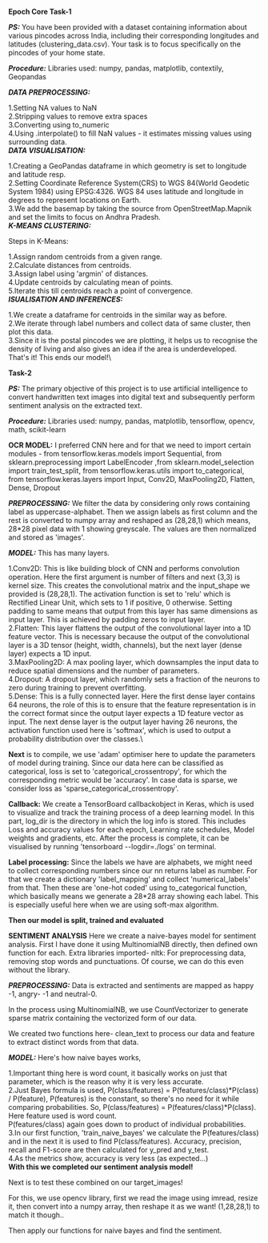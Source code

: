 ****Epoch Core Task-1****

***PS:***
You have been provided with a dataset containing information about various pincodes across India, including their corresponding longitudes and latitudes (clustering_data.csv). Your task is to focus specifically on the pincodes of your home state.

***Procedure:*** Libraries used: numpy, pandas, matplotlib, contextily, Geopandas

***DATA PREPROCESSING:***

1.Setting NA values to NaN\
2.Stripping values to remove extra spaces\
3.Converting using to_numeric\
4.Using .interpolate() to fill NaN values - it estimates missing values using surrounding data.\
***DATA VISUALISATION:***

1.Creating a GeoPandas dataframe in which geometry is set to longitude and latitude resp.\
2.Setting Coordinate Reference System(CRS) to WGS 84(World Geodetic System 1984) using EPSG:4326. WGS 84 uses latitude and longitude in degrees to represent locations on Earth.\
3.We add the basemap by taking the source from OpenStreetMap.Mapnik and set the limits to focus on Andhra Pradesh.\
***K-MEANS CLUSTERING:***

Steps in K-Means:

1.Assign random centroids from a given range.\
2.Calculate distances from centroids.\
3.Assign label using 'argmin' of distances.\
4.Update centroids by calculating mean of points.\
5.Iterate this till centroids reach a point of convergence.\
***ISUALISATION AND INFERENCES:***

1.We create a dataframe for centroids in the similar way as before.\
2.We iterate through label numbers and collect data of same cluster, then plot this data.\
3.Since it is the postal pincodes we are plotting, it helps us to recognise the density of living and also gives an idea if the area is underdeveloped.\
That's it! This ends our model!\

****Task-2****

***PS:*** The primary objective of this project is to use artificial intelligence to convert handwritten text images into digital text and subsequently perform sentiment analysis on the extracted text.

***Procedure:*** Libraries used: numpy, pandas, matplotlib, tensorflow, opencv, math, scikit-learn

****OCR MODEL:**** I preferred CNN here and for that we need to import certain modules - from tensorflow.keras.models import Sequential, from sklearn.preprocessing import LabelEncoder ,from sklearn.model_selection import train_test_split, from tensorflow.keras.utils import to_categorical, from tensorflow.keras.layers import Input, Conv2D, MaxPooling2D, Flatten, Dense, Dropout

***PREPROCESSING:*** We filter the data by considering only rows containing label as uppercase-alphabet. Then we assign labels as first column and the rest is converted to numpy array and reshaped as (28,28,1) which means, 28*28 pixel data with 1 showing greyscale. The values are then normalized and stored as 'images'.

***MODEL:*** This has many layers.

1.Conv2D: This is like building block of CNN and performs convolution operation. Here the first argument is number of filters and next (3,3) is kernel size. This creates the convolutional matrix and the input_shape we provided is (28,28,1). The activation function is set to 'relu' which is Rectified Linear Unit, which sets to 1 if positive, 0 otherwise. Setting padding to same means that output from this layer has same dimensions as input layer. This is achieved by padding zeros to input layer.\
2.Flatten: This layer flattens the output of the convolutional layer into a 1D feature vector. This is necessary because the output of the convolutional layer is a 3D tensor (height, width, channels), but the next layer (dense layer) expects a 1D input.\
3.MaxPooling2D: A max pooling layer, which downsamples the input data to reduce spatial dimensions and the number of parameters.\
4.Dropout: A dropout layer, which randomly sets a fraction of the neurons to zero during training to prevent overfitting.\
5.Dense: This is a fully connected layer. Here the first dense layer contains 64 neurons, the role of this is to ensure that the feature representation is in the correct format since the output layer expects a 1D feature vector as input. The next dense layer is the output layer having 26 neurons, the activation function used here is 'softmax', which is used to output a probability distribution over the classes.\

**Next** is to compile, we use 'adam' optimiser here to update the parameters of model during training. Since our data here can be classified as categorical, loss is set to 'categorical_crossentropy', for which the corresponding metric would be 'accuracy'. In case data is sparse, we consider loss as 'sparse_categorical_crossentropy'.

**Callback:** We create a TensorBoard callbackobject in Keras, which is used to visualize and track the training process of a deep learning model. In this part, log_dir is the directory in which the log info is stored. This includes Loss and accuracy values for each epoch, Learning rate schedules, Model weights and gradients, etc. After the process is complete, it can be visualised by running 'tensorboard --logdir=./logs' on terminal.

**Label processing:** Since the labels we have are alphabets, we might need to collect corresponding numbers since our nn returns label as number. For that we create a dictionary 'label_mapping' and collect 'numerical_labels' from that. Then these are 'one-hot coded' using to_categorical function, which basically means we generate a 28*28 array showing each label. This is especially useful here when we are using soft-max algorithm.

**Then our model is split, trained and evaluated**

****SENTIMENT ANALYSIS****
Here we create a naive-bayes model for sentiment analysis. First I have done it using MultinomialNB directly, then defined own function for each. Extra libraries imported- nltk: For preprocessing data, removing stop words and punctuations. Of course, we can do this even without the library.

***PREPROCESSING:*** Data is extracted and sentiments are mapped as happy -1, angry- -1 and neutral-0.

In the process using MultinomialNB, we use CountVectorizer to generate sparse matrix containing the vectorized form of our data.

We created two functions here- clean_text to process our data and feature to extract distinct words from that data.

***MODEL:*** Here's how naive bayes works,

1.Important thing here is word count, it basically works on just that parameter, which is the reason why it is very less accurate.\
2.Just Bayes formula is used, P(class/features) = P(features/class)*P(class) / P(feature), P(features) is the constant, so there's no need for it while comparing probabilities. So, P(class/features) = P(features/class)*P(class). Here feature used is word count.\
P(features/class) again goes down to product of individual probabilities.\
3.In our first function, 'train_naive_bayes' we calculate the P(features/class) and in the next it is used to find P(class/features). Accuracy, precision, recall and F1-score are then calculated for y_pred and y_test.\
4.As the metrics show, accuracy is very less (as expected...)\
**With this we completed our sentiment analysis model!**

Next is to test these combined on our target_images!

For this, we use opencv library, first we read the image using imread, resize it, then convert into a numpy array, then reshape it as we want! (1,28,28,1) to match it though..

Then apply our functions for naive bayes and find the sentiment.
